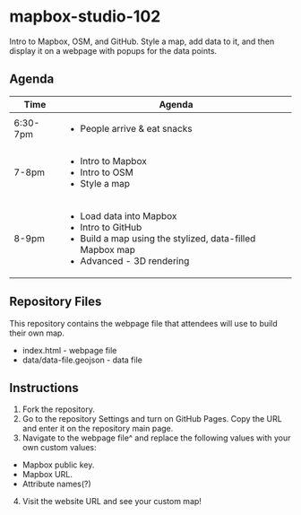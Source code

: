 # mapbox-studio-102
Intro to Mapbox, OSM, and GitHub.  Style a map, add data to it, and then display it on a webpage with popups for the data points.

## Agenda

Time | Agenda |
------ | ----- |
6:30-7pm | <ul><li>People arrive & eat snacks</li></ul> |
7-8pm | <ul><li>Intro to Mapbox</li><li>Intro to OSM</li><li>Style a map</li></ul> |
8-9pm | <ul><li>Load data into Mapbox</li><li>Intro to GitHub</li><li>Build a map using the stylized, data-filled Mapbox map</li><li>Advanced - 3D rendering</li></ul> |

## Repository Files
This repository contains the webpage file that attendees will use to build their own map.

* index.html - webpage file
* data/data-file.geojson - data file

## Instructions
1. Fork the repository.
2. Go to the repository Settings and turn on GitHub Pages.  Copy the URL and enter it on the repository main page.
3. Navigate to the webpage file^ and replace the following values with your own custom values:
  * Mapbox public key.
  * Mapbox URL.
  * Attribute names(?)
4. Visit the website URL and see your custom map!
